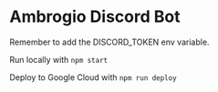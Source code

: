 # Ambrogio Discord Bot


Remember to add the DISCORD_TOKEN env variable.

Run locally with `npm start`

Deploy to Google Cloud with `npm run deploy`